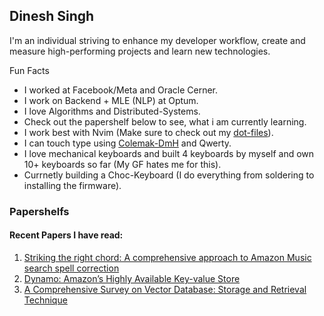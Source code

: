 ## Dinesh Singh

I'm an individual striving to enhance my developer workflow, create and measure
high-performing projects and learn new technologies.

Fun Facts
* I worked at Facebook/Meta and Oracle Cerner.
* I work on Backend + MLE (NLP) at Optum.
* I love Algorithms and Distributed-Systems.
* Check out the papershelf below to see, what i am currently learning.
* I work best with Nvim (Make sure to check out my [dot-files](https://github.com/Dinesh94Singh/dot-files)).
* I can touch type using [Colemak-DmH](https://colemakmods.github.io/mod-dh/) and Qwerty.
* I love mechanical keyboards and built 4 keyboards by myself and own 10+ keyboards so far (My GF hates me for this).
* Currnetly building a Choc-Keyboard (I do everything from soldering to installing the firmware).

### Papershelfs
#### Recent Papers I have read:
1. [Striking the right chord: A comprehensive approach to Amazon Music search spell correction](https://www.amazon.science/publications/striking-the-right-chord-a-comprehensive-approach-to-amazon-music-search-spell-correction)
2. [Dynamo: Amazon’s Highly Available Key-value Store](https://www.amazon.science/publications/dynamo-amazons-highly-available-key-value-store)
3. [A Comprehensive Survey on Vector Database: Storage and Retrieval Technique](https://arxiv.org/abs/2310.11703)
